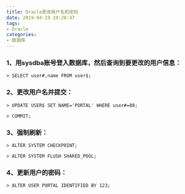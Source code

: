 ```yaml
---
title: Oracle更改用户名和密码
date: 2019-04-19 19:20:47
tags:
- Oracle
categories:
- 数据库
---
```


### 1、用sysdba账号登入数据库，然后查询到要更改的用户信息：

```
> SELECT user#,name FROM user$;
```

### 2、更改用户名并提交：

```
> UPDATE USER$ SET NAME='PORTAL' WHERE user#=88;
```
```
> COMMIT;
```
### 3、强制刷新：

```
> ALTER SYSTEM CHECKPOINT;
```
```
> ALTER SYSTEM FLUSH SHARED_POOL;
```

### 4、更新用户的密码：
```
> ALTER USER PORTAL IDENTIFIED BY 123;
```
